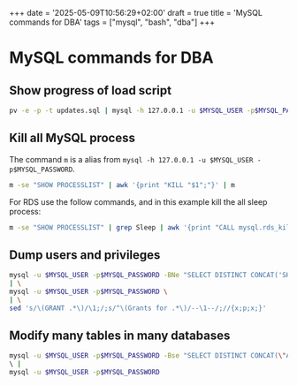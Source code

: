 +++
date = '2025-05-09T10:56:29+02:00'
draft = true
title = 'MySQL commands for DBA'
tags = ["mysql", "bash", "dba"]
+++

# MySQL commands for DBA

## Show progress of load script

```bash
pv -e -p -t updates.sql | mysql -h 127.0.0.1 -u $MYSQL_USER -p$MYSQL_PASSWORD --batch --silent
```

## Kill all MySQL process

The command `m` is a alias from `mysql -h 127.0.0.1 -u $MYSQL_USER -p$MYSQL_PASSWORD`.

```bash
m -se "SHOW PROCESSLIST" | awk '{print "KILL "$1";"}' | m
```

For RDS use the follow commands, and in this example kill the all sleep process:

```bash
m -se "SHOW PROCESSLIST" | grep Sleep | awk '{print "CALL mysql.rds_kill("$1");"}' | m -f
```

## Dump users and privileges

```bash
mysql -u $MYSQL_USER -p$MYSQL_PASSWORD -BNe "SELECT DISTINCT CONCAT('SHOW GRANTS FOR ''', user, '''@''', host, ''';') AS query FROM mysql.user" \
| \
mysql -u $MYSQL_USER -p$MYSQL_PASSWORD \
| \
sed 's/\(GRANT .*\)/\1;/;s/^\(Grants for .*\)/--\1--/;//{x;p;x;}'
```

## Modify many tables in many databases

```bash
mysql -u $MYSQL_USER -p$MYSQL_PASSWORD -Bse "SELECT DISTINCT CONCAT(\"ALTER TABLE \", TABLE_SCHEMA,\".foo ADD created_at datetime NOT NULL;\") AS sql_text FROM information_schema.TABLES WHERE TABLE_TYPE = 'BASE TABLE' AND TABLE_SCHEMA LIKE 'site\_%' AND TABLE_NAME = 'foo';"
\ |
mysql -u $MYSQL_USER -p$MYSQL_PASSWORD
```
